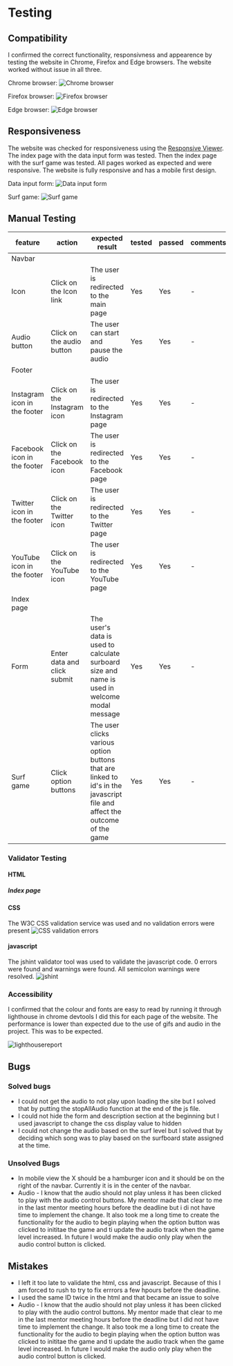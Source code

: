 # Testing
## Compatibility
I confirmed the correct functionality, responsivness and appearence by testing the website in Chrome, Firefox and Edge browsers. The website worked without issue in all three.

Chrome browser: 
![Chrome browser](readme-media/chrome-responsive.png)

Firefox browser: 
![Firefox browser](readme-media/firefox-responsive.png)

Edge browser: 
![Edge browser](readme-media/edge-responsive.png)
## Responsiveness
The website was checked for responsiveness using the [Responsive Viewer](https://chromewebstore.google.com/detail/responsive-viewer/inmopeiepgfljkpkidclfgbgbmfcennb). The index page with the data input form was tested. Then the index page with the surf game was tested. All pages worked as expected and were responsive. The website is fully responsive and has a mobile first design.

Data input form: ![Data input form](readme-media/responsive-data-form.png)

Surf game: ![Surf game](readme-media/responsive-surf-game.png)
## Manual Testing
| feature | action | expected result | tested | passed | comments |
| --- | --- | --- | --- | --- | --- |
| Navbar | | | | | |
| Icon | Click on the Icon link | The user is redirected to the main page | Yes | Yes | - |
| Audio button | Click on the audio button | The user can start and pause the audio | Yes | Yes | - |
| Footer | | | | | |
| Instagram icon in the footer | Click on the Instagram icon | The user is redirected to the Instagram page | Yes | Yes | - |
| Facebook icon in the footer | Click on the Facebook icon | The user is redirected to the Facebook page | Yes | Yes | - |
| Twitter icon in the footer | Click on the Twitter icon | The user is redirected to the Twitter page | Yes | Yes | - |
| YouTube icon in the footer | Click on the YouTube icon | The user is redirected to the YouTube page | Yes | Yes | - |
| Index page | | | | | |
| Form| Enter data and click submit | The user's data is used to calculate surboard size and name is used in welcome modal message | Yes | Yes | - |
| Surf game | Click option buttons |The user clicks various option buttons that are linked to id's in the javascript file and affect the outcome of the game | Yes | Yes | - |

### Validator Testing

#### HTML
##### Index page

#### CSS
The W3C CSS validation service was used and no validation errors were present
![CSS validation errors](readme-media/css-validation.png)

#### javascript
The jshint validator tool was used to validate the javascript code. 0 errors were found and warnings were found. All semicolon warnings were resolved.
![jshint](readme-media/validation-js.png)
### Accessibility
I confirmed that the colour and fonts are easy to read by running it through lighthouse in chrome devtools I did this for each page of the website. The performance is lower than expected due to the use of gifs and audio in the project. This was to be expected.

![lighthousereport](readme-media/lighthouse-report.png)

## Bugs
### Solved bugs
- I could not get the audio to not play upon loading the site but I solved that by putting the stopAllAudio function at the end of the js file.
- I could not hide the form and description section at the beginning but I used javascript to change the css display value to hidden
- I could not change the audio based on the surf level but I solved that by deciding which song was to play based on the surfboard state assigned at the time. 

### Unsolved Bugs
- In mobile view the X should be a hamburger icon and it should be on the right of the navbar. Currently it is in the center of the navbar.
- Audio - I know that the audio should not play unless it has been clicked to play with the audio control buttons. My mentor made that clear to me in the last mentor meeting hours before the deadline but i di not have time to implement the change. It also took me a long time to create the functionality for the audio to begin playing when the option button was clicked to inititae the game and ti update the audio track when the game level increased. In future I would make the audio only play when the audio control button is clicked.

## Mistakes
- I left it too late to validate the html, css and javascript. Because of this I am forced to rush to try to fix errrors a few hpours before the deadline. 
- I used the same ID twice in the html and that became an issue to solve
- Audio - I know that the audio should not play unless it has been clicked to play with the audio control buttons. My mentor made that clear to me in the last mentor meeting hours before the deadline but I did not have time to implement the change. It also took me a long time to create the functionality for the audio to begin playing when the option button was clicked to inititae the game and ti update the audio track when the game level increased. In future I would make the audio only play when the audio control button is clicked.
